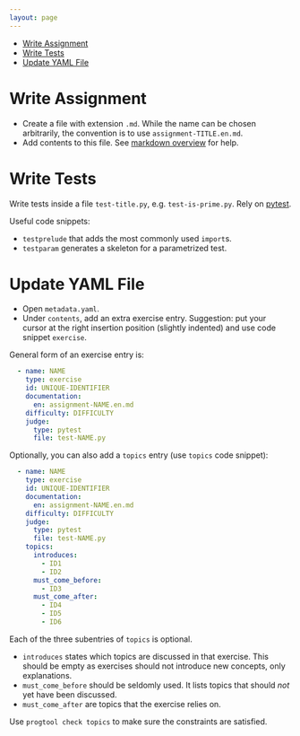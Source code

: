```yaml
---
layout: page
---
```


- [Write Assignment](#write-assignment)
- [Write Tests](#write-tests)
- [Update YAML File](#update-yaml-file)

# Write Assignment

- Create a file with extension `.md`.
  While the name can be chosen arbitrarily, the convention is to use `assignment-TITLE.en.md`.
- Add contents to this file.
  See [markdown overview](markdown.md) for help.

# Write Tests

Write tests inside a file `test-title.py`, e.g. `test-is-prime.py`.
Rely on [pytest](https://docs.pytest.org/en/7.4.x/).

Useful code snippets:

- `testprelude` that adds the most commonly used `import`s.
- `testparam` generates a skeleton for a parametrized test.

# Update YAML File

- Open `metadata.yaml`.
- Under `contents`, add an extra exercise entry.
  Suggestion: put your cursor at the right insertion position (slightly indented) and use code snippet `exercise`.

General form of an exercise entry is:

```yaml
  - name: NAME
    type: exercise
    id: UNIQUE-IDENTIFIER
    documentation:
      en: assignment-NAME.en.md
    difficulty: DIFFICULTY
    judge:
      type: pytest
      file: test-NAME.py
```

Optionally, you can also add a `topics` entry (use `topics` code snippet):

```yaml
  - name: NAME
    type: exercise
    id: UNIQUE-IDENTIFIER
    documentation:
      en: assignment-NAME.en.md
    difficulty: DIFFICULTY
    judge:
      type: pytest
      file: test-NAME.py
    topics:
      introduces:
        - ID1
        - ID2
      must_come_before:
        - ID3
      must_come_after:
        - ID4
        - ID5
        - ID6
```

Each of the three subentries of `topics` is optional.

- `introduces` states which topics are discussed in that exercise.
  This should be empty as exercises should not introduce new concepts, only explanations.
- `must_come_before` should be seldomly used.
  It lists topics that should *not* yet have been discussed.
- `must_come_after` are topics that the exercise relies on.

Use `progtool check topics` to make sure the constraints are satisfied.
